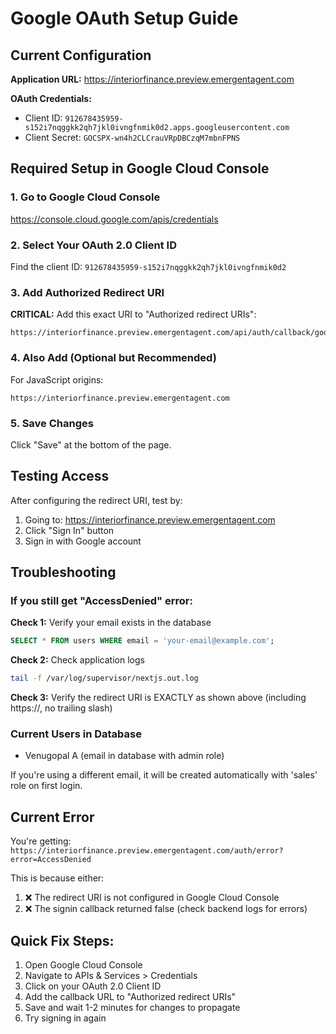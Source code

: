 # Google OAuth Setup Guide

## Current Configuration

**Application URL:** https://interiorfinance.preview.emergentagent.com

**OAuth Credentials:**
- Client ID: `912678435959-s152i7nqggkk2qh7jkl0ivngfnmik0d2.apps.googleusercontent.com`
- Client Secret: `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`

## Required Setup in Google Cloud Console

### 1. Go to Google Cloud Console
https://console.cloud.google.com/apis/credentials

### 2. Select Your OAuth 2.0 Client ID
Find the client ID: `912678435959-s152i7nqggkk2qh7jkl0ivngfnmik0d2`

### 3. Add Authorized Redirect URI
**CRITICAL:** Add this exact URI to "Authorized redirect URIs":

```
https://interiorfinance.preview.emergentagent.com/api/auth/callback/google
```

### 4. Also Add (Optional but Recommended)
For JavaScript origins:
```
https://interiorfinance.preview.emergentagent.com
```

### 5. Save Changes
Click "Save" at the bottom of the page.

## Testing Access

After configuring the redirect URI, test by:
1. Going to: https://interiorfinance.preview.emergentagent.com
2. Click "Sign In" button
3. Sign in with Google account

## Troubleshooting

### If you still get "AccessDenied" error:

**Check 1:** Verify your email exists in the database
```sql
SELECT * FROM users WHERE email = 'your-email@example.com';
```

**Check 2:** Check application logs
```bash
tail -f /var/log/supervisor/nextjs.out.log
```

**Check 3:** Verify the redirect URI is EXACTLY as shown above (including https://, no trailing slash)

### Current Users in Database
- Venugopal A (email in database with admin role)

If you're using a different email, it will be created automatically with 'sales' role on first login.

## Current Error
You're getting: `https://interiorfinance.preview.emergentagent.com/auth/error?error=AccessDenied`

This is because either:
1. ❌ The redirect URI is not configured in Google Cloud Console
2. ❌ The signin callback returned false (check backend logs for errors)

## Quick Fix Steps:
1. Open Google Cloud Console
2. Navigate to APIs & Services > Credentials
3. Click on your OAuth 2.0 Client ID
4. Add the callback URL to "Authorized redirect URIs"
5. Save and wait 1-2 minutes for changes to propagate
6. Try signing in again
